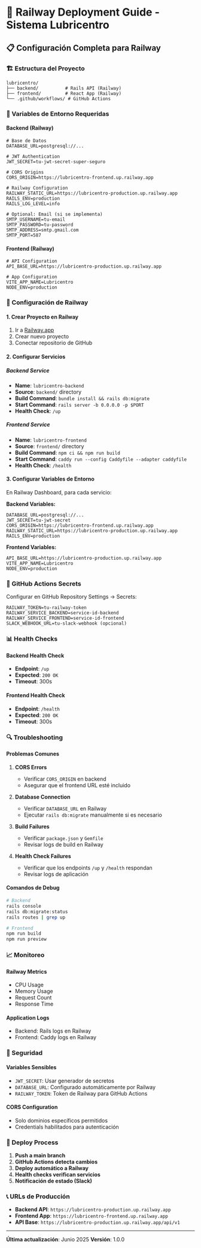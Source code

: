 # 🚀 Railway Deployment Guide - Sistema Lubricentro

## 📋 Configuración Completa para Railway

### 🏗️ Estructura del Proyecto
```
lubricentro/
├── backend/          # Rails API (Railway)
├── frontend/         # React App (Railway)
└── .github/workflows/ # GitHub Actions
```

### 🔧 Variables de Entorno Requeridas

#### **Backend (Railway)**
```env
# Base de Datos
DATABASE_URL=postgresql://...

# JWT Authentication
JWT_SECRET=tu-jwt-secret-super-seguro

# CORS Origins
CORS_ORIGIN=https://lubricentro-frontend.up.railway.app

# Railway Configuration
RAILWAY_STATIC_URL=https://lubricentro-production.up.railway.app
RAILS_ENV=production
RAILS_LOG_LEVEL=info

# Optional: Email (si se implementa)
SMTP_USERNAME=tu-email
SMTP_PASSWORD=tu-password
SMTP_ADDRESS=smtp.gmail.com
SMTP_PORT=587
```

#### **Frontend (Railway)**
```env
# API Configuration
API_BASE_URL=https://lubricentro-production.up.railway.app

# App Configuration
VITE_APP_NAME=Lubricentro
NODE_ENV=production
```

### 🚀 Configuración de Railway

#### **1. Crear Proyecto en Railway**
1. Ir a [Railway.app](https://railway.app)
2. Crear nuevo proyecto
3. Conectar repositorio de GitHub

#### **2. Configurar Servicios**

##### **Backend Service**
- **Name**: `lubricentro-backend`
- **Source**: `backend/` directory
- **Build Command**: `bundle install && rails db:migrate`
- **Start Command**: `rails server -b 0.0.0.0 -p $PORT`
- **Health Check**: `/up`

##### **Frontend Service**
- **Name**: `lubricentro-frontend`
- **Source**: `frontend/` directory
- **Build Command**: `npm ci && npm run build`
- **Start Command**: `caddy run --config Caddyfile --adapter caddyfile`
- **Health Check**: `/health`

#### **3. Configurar Variables de Entorno**

En Railway Dashboard, para cada servicio:

**Backend Variables:**
```env
DATABASE_URL=postgresql://...
JWT_SECRET=tu-jwt-secret
CORS_ORIGIN=https://lubricentro-frontend.up.railway.app
RAILWAY_STATIC_URL=https://lubricentro-production.up.railway.app
RAILS_ENV=production
```

**Frontend Variables:**
```env
API_BASE_URL=https://lubricentro-production.up.railway.app
VITE_APP_NAME=Lubricentro
NODE_ENV=production
```

### 🔄 GitHub Actions Secrets

Configurar en GitHub Repository Settings → Secrets:

```env
RAILWAY_TOKEN=tu-railway-token
RAILWAY_SERVICE_BACKEND=service-id-backend
RAILWAY_SERVICE_FRONTEND=service-id-frontend
SLACK_WEBHOOK_URL=tu-slack-webhook (opcional)
```

### 📊 Health Checks

#### **Backend Health Check**
- **Endpoint**: `/up`
- **Expected**: `200 OK`
- **Timeout**: 300s

#### **Frontend Health Check**
- **Endpoint**: `/health`
- **Expected**: `200 OK`
- **Timeout**: 300s

### 🔍 Troubleshooting

#### **Problemas Comunes**

1. **CORS Errors**
   - Verificar `CORS_ORIGIN` en backend
   - Asegurar que el frontend URL esté incluido

2. **Database Connection**
   - Verificar `DATABASE_URL` en Railway
   - Ejecutar `rails db:migrate` manualmente si es necesario

3. **Build Failures**
   - Verificar `package.json` y `Gemfile`
   - Revisar logs de build en Railway

4. **Health Check Failures**
   - Verificar que los endpoints `/up` y `/health` respondan
   - Revisar logs de aplicación

#### **Comandos de Debug**

```bash
# Backend
rails console
rails db:migrate:status
rails routes | grep up

# Frontend
npm run build
npm run preview
```

### 📈 Monitoreo

#### **Railway Metrics**
- CPU Usage
- Memory Usage
- Request Count
- Response Time

#### **Application Logs**
- Backend: Rails logs en Railway
- Frontend: Caddy logs en Railway

### 🔐 Seguridad

#### **Variables Sensibles**
- `JWT_SECRET`: Usar generador de secretos
- `DATABASE_URL`: Configurado automáticamente por Railway
- `RAILWAY_TOKEN`: Token de Railway para GitHub Actions

#### **CORS Configuration**
- Solo dominios específicos permitidos
- Credentials habilitados para autenticación

### 🚀 Deploy Process

1. **Push a main branch**
2. **GitHub Actions detecta cambios**
3. **Deploy automático a Railway**
4. **Health checks verifican servicios**
5. **Notificación de estado (Slack)**

### 📞 URLs de Producción

- **Backend API**: `https://lubricentro-production.up.railway.app`
- **Frontend App**: `https://lubricentro-frontend.up.railway.app`
- **API Base**: `https://lubricentro-production.up.railway.app/api/v1`

---

**Última actualización**: Junio 2025
**Versión**: 1.0.0 